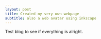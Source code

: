 ```yaml
---
layout: post
title: Created my very own webpage
subtitle: also a web avatar using inkscape
---
```


Test blog to see if everything is alright.
